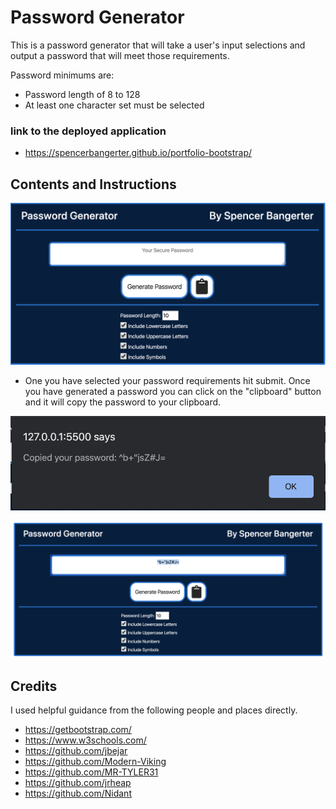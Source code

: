 # Password Generator

This is a password generator that will take a user's input selections and output a password that will meet those requirements. 

Password minimums are: 

- Password length of 8 to 128
- At least one character set must be selected

### link to the deployed application
- https://spencerbangerter.github.io/portfolio-bootstrap/

## Contents and Instructions

![Screenshot of Main App](https://github.com/SpencerBangerter/password-generator/blob/master/assets/main.png)

- One you have selected your password requirements hit submit. Once you have generated a password you can click on the "clipboard" button and it will copy the password to your clipboard. 

![Screenshot of Alert of Copy](https://github.com/SpencerBangerter/password-generator/blob/master/assets/alert.png)

![Screenshot of Generated Password](https://github.com/SpencerBangerter/password-generator/blob/master/assets/generated.png)

## Credits

I used helpful guidance from the following people and places directly.

- https://getbootstrap.com/
- https://www.w3schools.com/
- https://github.com/jbejar
- https://github.com/Modern-Viking 
- https://github.com/MR-TYLER31
- https://github.com/jrheap
- https://github.com/Nidant